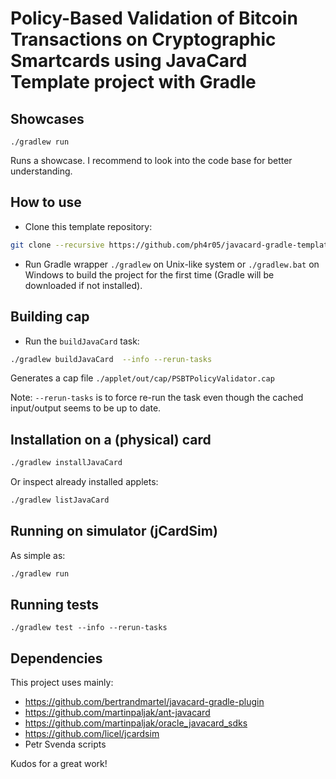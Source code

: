 # Policy-Based Validation of Bitcoin Transactions on Cryptographic Smartcards using JavaCard Template project with Gradle

## Showcases 
```aidl
./gradlew run 
```
Runs a showcase. I recommend to look into the code base for better understanding.

## How to use

- Clone this template repository:

```bash
git clone --recursive https://github.com/ph4r05/javacard-gradle-template.git
```

- Run Gradle wrapper `./gradlew` on Unix-like system or `./gradlew.bat` on Windows
to build the project for the first time (Gradle will be downloaded if not installed).

## Building cap

- Run the `buildJavaCard` task:

```bash
./gradlew buildJavaCard  --info --rerun-tasks
```

Generates a cap file `./applet/out/cap/PSBTPolicyValidator.cap`

Note: `--rerun-tasks` is to force re-run the task even though the cached input/output seems to be up to date.


## Installation on a (physical) card

```bash
./gradlew installJavaCard
```

Or inspect already installed applets:

```bash
./gradlew listJavaCard
```

## Running on simulator (jCardSim)

As simple as:

```bash
./gradlew run
```

## Running tests
```
./gradlew test --info --rerun-tasks
```

## Dependencies

This project uses mainly:

- https://github.com/bertrandmartel/javacard-gradle-plugin
- https://github.com/martinpaljak/ant-javacard
- https://github.com/martinpaljak/oracle_javacard_sdks
- https://github.com/licel/jcardsim
- Petr Svenda scripts 

Kudos for a great work!

